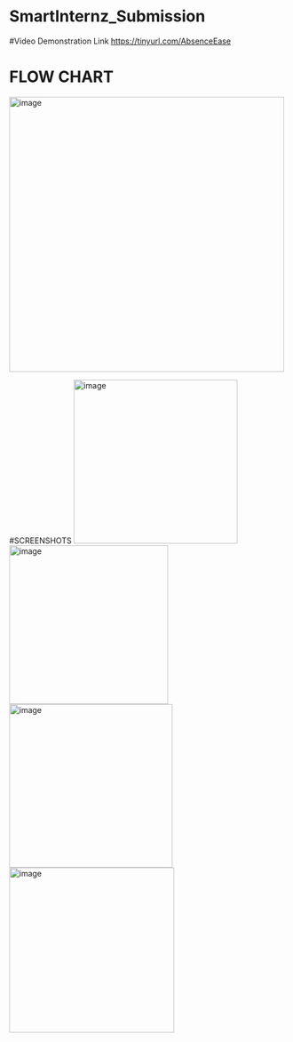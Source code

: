 # SmartInternz_Submission

#Video Demonstration Link
https://tinyurl.com/AbsenceEase

# FLOW CHART
<img width="495" alt="image" src="https://github.com/drzyadav/SmartInternz_Submission/assets/118712121/62b929c6-cfa8-4aac-bbcf-59bb6dc49c5b">

#SCREENSHOTS
<img width="295" alt="image" src="https://github.com/drzyadav/SmartInternz_Submission/assets/118712121/c4e7faf3-4744-4e63-8a09-a092e94a47de">
<img width="286" alt="image" src="https://github.com/drzyadav/SmartInternz_Submission/assets/118712121/1e2bea35-df6a-4a2d-8af8-ac0a2d8def66">
<img width="294" alt="image" src="https://github.com/drzyadav/SmartInternz_Submission/assets/118712121/f14b2544-d466-44cb-9e5c-a38aa725c8e5">
<img width="297" alt="image" src="https://github.com/drzyadav/SmartInternz_Submission/assets/118712121/9e5bbcc6-0236-46be-8710-f3ba675cd92b">
